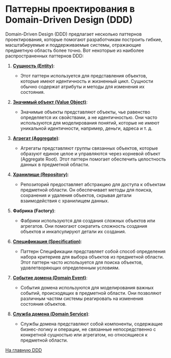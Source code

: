 # Паттерны проектирования в Domain-Driven Design (DDD)

Domain-Driven Design (DDD) предлагает несколько паттернов проектирования, которые помогают разработчикам построить
гибкие, масштабируемые и поддерживаемые системы, отражающие предметную область более точно. Вот некоторые из наиболее
распространенных паттернов DDD:

1. **[Сущность (Entity)](enitity.md)**:
    - Этот паттерн используется для представления объектов, которые имеют идентичность и жизненный цикл. Сущности обычно
      содержат атрибуты и методы для изменения их состояния.

2. **[Значимый объект (Value Object)](value-object.md)**:
    - Значимые объекты представляют объекты, чье равенство определяется их свойствами, а не идентичностью. Они часто
      используются для моделирования понятий, которые не имеют уникальной идентичности, например, деньги, адреса и т. д.

3. **[Агрегат (Aggregate)](aggregate.md)**:
    - Агрегаты представляют группы связанных объектов, которые образуют единое целое и управляются через корневой
      объект (Aggregate Root). Этот паттерн помогает обеспечить целостность данных в предметной области.

4. **[Хранилище (Repository)](repository.md)**:
    - Репозиторий предоставляет абстракцию для доступа к объектам предметной области. Он обеспечивает методы для поиска,
      сохранения и удаления объектов, скрывая детали взаимодействия с хранилищем данных.

5. **Фабрика (Factory)**:
    - Фабрики используются для создания сложных объектов или агрегатов. Они помогают сократить сложность создания
      объектов и инкапсулируют детали их создания.

6. **[Спецификация (Specification)](specification.md)**:
    - Паттерн Спецификации представляет собой способ определения набора критериев для выбора объектов из предметной
      области. Этот паттерн часто используется для поиска объектов, удовлетворяющих определенным условиям.

7. **[Событие домена (Domain Event)](domain-event.md)**:
    - События домена используются для моделирования важных событий, происходящих в предметной области. Они позволяют
      различным частям системы реагировать на изменения состояния объектов.

8. **[Служба домена (Domain Service)](../domain-services.md)**:
    - Службы домена представляют собой компоненты, содержащие бизнес-логику и операции, не связанные непосредственно с
      конкретной сущностью или агрегатом, но относящиеся к предметной области.

[На главную DDD](../main.md)
